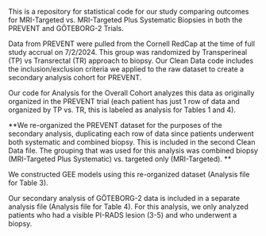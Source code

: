 This is a repository for statistical code for our study comparing outcomes for MRI-Targeted vs. MRI-Targeted Plus Systematic Biopsies in both the PREVENT and GÖTEBORG-2 Trials.

Data from PREVENT were pulled from the Cornell RedCap at the time of full study accrual on 7/2/2024. This group was randomized by Transperineal (TP) vs Transrectal (TR) approach to biopsy. 
Our Clean Data code includes the inclusion/exclusion criteria we applied to the raw dataset to create a secondary analysis cohort for PREVENT. 

Our code for Analysis for the Overall Cohort analyzes this data as originally organized in the PREVENT trial (each patient has just 1 row of data and organized by TP vs. TR, this is labeled as analysis for Tables 1 and 4).

**We re-organized the PREVENT dataset for the purposes of the secondary analysis, duplicating each row of data since patients underwent both systematic and combined biopsy. 
This is included in the second Clean Data file. The grouping that was used for this analysis was combined biopsy (MRI-Targeted Plus Systematic) vs. targeted only (MRI-Targeted). **

We constructed GEE models using this re-organized dataset (Analysis file for Table 3).

Our secondary analysis of GÖTEBORG-2 data is included in a separate analysis file (Analysis file for Table 4). For this analysis, we only analyzed patients who had a visible PI-RADS lesion (3-5) and who underwent a biopsy. 
